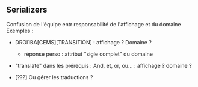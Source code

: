 ## Serializers 


Confusion de l'équipe entr responsabilité de l'affichage et du domaine
Exemples : 
- DROI1BA[CEMS][TRANSITION] : affichage ? Domaine ?
    - réponse perso : attribut "sigle complet" du domaine
- "translate" dans les prérequis : And, et, or, ou... : affichage ? domaine ?


- [???] Ou gérer les traductions ? 